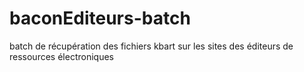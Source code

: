 # baconEditeurs-batch
batch de récupération des fichiers kbart sur les sites des éditeurs de ressources électroniques
